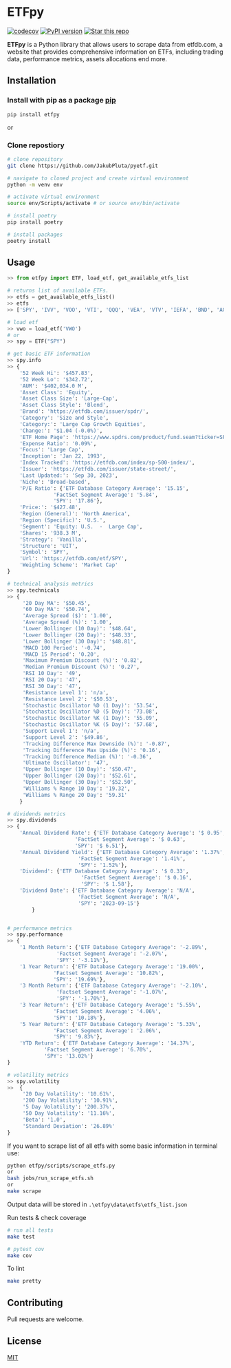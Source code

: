 # ETFpy
[![codecov](https://codecov.io/gh/JakubPluta/pyetf/graph/badge.svg?token=736JAQGR1C)](https://codecov.io/gh/JakubPluta/pyetf)
[![PyPI version](https://badge.fury.io/py/etfpy.svg)](https://badge.fury.io/py/etfpy)
<a target="new" href="https://github.com/JakubPluta/pyetf"><img border=0 src="https://img.shields.io/github/stars/JakubPluta/pyetf.svg?style=social&label=Star&maxAge=60" alt="Star this repo"></a>

**ETFpy** is a Python library that allows users to scrape data from etfdb.com, 
a website that provides comprehensive information on ETFs, 
including trading data, performance metrics, assets allocations end more. 

## Installation

### Install with pip as a package [pip](https://pypi.org/project/etfpy)
```
pip install etfpy
```
or

### Clone repostiory
```bash
# clone repository
git clone https://github.com/JakubPluta/pyetf.git
```
```bash
# navigate to cloned project and create virtual environment
python -m venv env
```
```bash
# activate virtual environment
source env/Scripts/activate # or source env/bin/activate
```

```python
# install poetry
pip install poetry
```

```python
# install packages
poetry install
```

## Usage

```python
>> from etfpy import ETF, load_etf, get_available_etfs_list

# returns list of available ETFs.
>> etfs = get_available_etfs_list()
>> etfs
>> ['SPY', 'IVV', 'VOO', 'VTI', 'QQQ', 'VEA', 'VTV', 'IEFA', 'BND', 'AGG', 'VUG', 'IJH', ... ]

# load etf
>> vwo = load_etf('VWO')
# or
>> spy = ETF("SPY")

# get basic ETF information
>> spy.info
>> {
    '52 Week Hi': '$457.83',
    '52 Week Lo': '$342.72',
    'AUM': '$402,034.0 M',
    'Asset Class': 'Equity',
    'Asset Class Size': 'Large-Cap',
    'Asset Class Style': 'Blend',
    'Brand': 'https://etfdb.com/issuer/spdr/',
    'Category': 'Size and Style',
    'Category:': 'Large Cap Growth Equities',
    'Change:': '$1.04 (-0.0%)',
    'ETF Home Page': 'https://www.spdrs.com/product/fund.seam?ticker=SPY',
    'Expense Ratio': '0.09%',
    'Focus': 'Large Cap',
    'Inception': 'Jan 22, 1993',
    'Index Tracked': 'https://etfdb.com/index/sp-500-index/',
    'Issuer': 'https://etfdb.com/issuer/state-street/',
    'Last Updated:': 'Sep 30, 2023',
    'Niche': 'Broad-based',
    'P/E Ratio': {'ETF Database Category Average': '15.15',
               'FactSet Segment Average': '5.84',
               'SPY': '17.86'},
    'Price:': '$427.48',
    'Region (General)': 'North America',
    'Region (Specific)': 'U.S.',
    'Segment': 'Equity: U.S.  -  Large Cap',
    'Shares': '938.3 M',
    'Strategy': 'Vanilla',
    'Structure': 'UIT',
    'Symbol': 'SPY',
    'Url': 'https://etfdb.com/etf/SPY',
    'Weighting Scheme': 'Market Cap'
}

# technical analysis metrics
>> spy.technicals
>> {
     '20 Day MA': '$50.45',
     '60 Day MA': '$50.74',
     'Average Spread ($)': '1.00',
     'Average Spread (%)': '1.00',
     'Lower Bollinger (10 Day)': '$48.64',
     'Lower Bollinger (20 Day)': '$48.33',
     'Lower Bollinger (30 Day)': '$48.81',
     'MACD 100 Period': '-0.74',
     'MACD 15 Period': '0.20',
     'Maximum Premium Discount (%)': '0.82',
     'Median Premium Discount (%)': '0.27',
     'RSI 10 Day': '49',
     'RSI 20 Day': '47',
     'RSI 30 Day': '47',
     'Resistance Level 1': 'n/a',
     'Resistance Level 2': '$50.53',
     'Stochastic Oscillator %D (1 Day)': '53.54',
     'Stochastic Oscillator %D (5 Day)': '73.08',
     'Stochastic Oscillator %K (1 Day)': '55.09',
     'Stochastic Oscillator %K (5 Day)': '57.68',
     'Support Level 1': 'n/a',
     'Support Level 2': '$49.86',
     'Tracking Difference Max Downside (%)': '-0.87',
     'Tracking Difference Max Upside (%)': '0.16',
     'Tracking Difference Median (%)': '-0.36',
     'Ultimate Oscillator': '47',
     'Upper Bollinger (10 Day)': '$50.47',
     'Upper Bollinger (20 Day)': '$52.61',
     'Upper Bollinger (30 Day)': '$52.50',
     'Williams % Range 10 Day': '19.32',
     'Williams % Range 20 Day': '59.31'
    }

# dividends metrics
>> spy.dividends
>> {
    'Annual Dividend Rate': {'ETF Database Category Average': '$ 0.95',
                      'FactSet Segment Average': '$ 0.63',
                      'SPY': '$ 6.51'},
    'Annual Dividend Yield': {'ETF Database Category Average': '1.37%',
                       'FactSet Segment Average': '1.41%',
                       'SPY': '1.52%'},
    'Dividend': {'ETF Database Category Average': '$ 0.33',
                        'FactSet Segment Average': '$ 0.16',
                        'SPY': '$ 1.58'},
    'Dividend Date': {'ETF Database Category Average': 'N/A',
                       'FactSet Segment Average': 'N/A',
                       'SPY': '2023-09-15'}
        }


# performance metrics
>> spy.performance
>> {
    '1 Month Return': {'ETF Database Category Average': '-2.89%',
                'Factset Segment Average': '-2.07%',
                'SPY': '-3.11%'},
    '1 Year Return': {'ETF Database Category Average': '19.00%',
               'Factset Segment Average': '10.82%',
               'SPY': '19.69%'},
    '3 Month Return': {'ETF Database Category Average': '-2.10%',
                'Factset Segment Average': '-1.07%',
                'SPY': '-1.70%'},
    '3 Year Return': {'ETF Database Category Average': '5.55%',
               'Factset Segment Average': '4.06%',
               'SPY': '10.18%'},
    '5 Year Return': {'ETF Database Category Average': '5.33%',
               'Factset Segment Average': '2.06%',
               'SPY': '9.83%'},
    'YTD Return': {'ETF Database Category Average': '14.37%',
            'Factset Segment Average': '6.70%',
            'SPY': '13.02%'}
}

# volatility metrics
>> spy.volatility
>>  {
     '20 Day Volatility': '10.61%',
     '200 Day Volatility': '10.91%',
     '5 Day Volatility': '200.37%',
     '50 Day Volatility': '11.16%',
     'Beta': '1.0',
     'Standard Deviation': '26.89%'
}

```

If you want to scrape list of all etfs with some basic information in terminal use:
```bash
python etfpy/scripts/scrape_etfs.py
or 
bash jobs/run_scrape_etfs.sh
or
make scrape
```
Output data will be stored in `.\etfpy\data\etfs\etfs_list.json`

Run tests & check coverage 
```bash
# run all tests
make test

# pytest cov
make cov
```

To lint
```bash
make pretty
```



## Contributing
Pull requests are welcome.

## License
[MIT](https://choosealicense.com/licenses/mit/)
